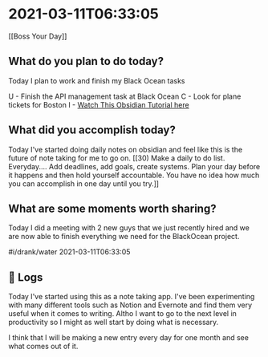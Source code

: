 # 2021-03-11T06:33:05

[[Boss Your Day]]

## What do you plan to do today?

Today I plan to work and finish my Black Ocean tasks

U - Finish the API management task at Black Ocean
C - Look for plane tickets for Boston
I - [Watch This Obsidian Tutorial here](https://www.youtube.com/watch?v=QgbLb6QCK88&list=PL3NaIVgSlAVLHty1-NuvPa9V0b0UwbzBd)

## What did you accomplish today?
Today I've started doing daily notes on obsidian and feel like this is the future of note taking for me to go on.
[[30) Make a daily to do list. Everyday.... Add deadlines, add goals, create systems. Plan your day before it happens and then hold yourself accountable. You have no idea how much you can accomplish in one day until you try.]]


## What are some moments worth sharing?

Today I did a meeting with 2 new guys that we just recently hired and we are now able to finish everything we need for the BlackOcean project.

#i/drank/water 2021-03-11T06:33:05

## 📖 Logs

Today I've started using this as a note taking app. I've been experimenting with many different tools such as Notion and Evernote and find them very useful when it comes to writing. Altho I want to go to the next level in productivity so I might as well start by doing what is necessary. 

I think that I will be making a new entry every day for one month and see what comes out of it.




